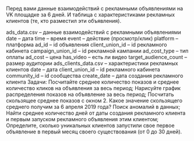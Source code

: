 Перед вами данные взаимодействий с рекламными объявлениями на VK площадке за 6 дней. И таблица с характеристиками рекламных клиентов (те, кто разместил эти объявления).

ads_data.csv – данные взаимодействий с рекламными объявлениями
date – дата
time – время
event – действие (просмотр/клик)
platform – платформа
ad_id – id объявления
client_union_id – id рекламного кабинета
campaign_union_id – id рекламной кампании
ad_cost_type – тип оплаты
ad_cost – цена
has_video – есть ли видео
target_audience_count – размер аудитории
ads_clients_data.csv – характеристики рекламных клиентов
date – дата
client_union_id – id рекламного кабинета
community_id – id сообщества
create_date – дата создания рекламного клиента
Задачи:
Посчитайте среднее количество показов и среднее количество кликов на объявления за весь период;
Нарисуйте график распределения показов на объявление за весь период;
Посчитать скользящее среднее показов с окном 2. Какое значение скользящего среднего получим за 6 апреля 2019 года?
Поиск аномалий в данных;
Найти среднее количество дней от даты создания рекламного клиента и первым запуском рекламного объявления этим клиентом;
Определите, сколько уникальных клиентов запустили свое первое объявление в первый месяц своего существования (от 0 до 30 дней).
